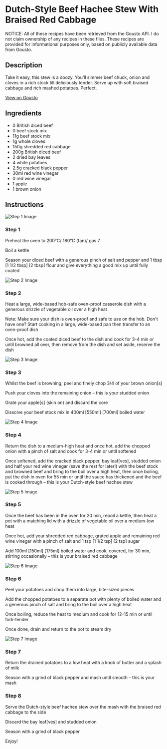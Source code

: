 # Dutch-Style Beef Hachee Stew With Braised Red Cabbage

NOTICE: All of these recipes have been retrieved from the Gousto API. I do not claim ownership of any recipes in these files. These recipes are provided for informational purposes only, based on publicly available data from Gousto.

## Description

Take it easy, this stew is a doozy. You’ll simmer beef chuck, onion and cloves in a rich stock till deliciously tender. Serve up with soft braised cabbage and rich mashed potatoes. Perfect.

[View on Gousto](https://www.gousto.co.uk/recipes/cookbook/dutch-style-beef-hachee-stew-with-braised-red-cabbage-and-mash)

## Ingredients

- 0 British diced beef
- 0 beef stock mix
- 11g beef stock mix
- 1g whole cloves
- 150g shredded red cabbage
- 200g British diced beef
- 2 dried bay leaves
- 4 white potatoes
- 2.5g cracked black pepper
- 30ml red wine vinegar
- 0 red wine vinegar
- 1 apple
- 1 brown onion

## Instructions

![Step 1 Image](https://production-media.gousto.co.uk/cms/recipe-step-image/step-1-1693825231058-x200.jpg)

### Step 1

Preheat the oven to 200°C/ 180°C (fan)/ gas 7

Boil a kettle

Season your diced beef with a generous pinch of salt and pepper and 1 tbsp <span class="text-purple">[1 1/2 tbsp]</span> <span class="text-danger">[2 tbsp]</span> flour and give everything a good mix up until fully coated

![Step 2 Image](https://production-media.gousto.co.uk/cms/recipe-step-image/step-2-1693825233223-x200.jpg)

### Step 2

Heat a large, wide-based hob-safe oven-proof casserole dish with a generous drizzle of vegetable oil over a high heat

Note: Make sure your dish is oven-proof and safe to use on the hob. Don't have one? Start cooking in a large, wide-based pan then transfer to an oven-proof dish

Once hot, add the coated diced beef to the dish and cook for 3-4 min or until browned all over, then remove from the dish and set aside, reserve the dish

![Step 3 Image](https://production-media.gousto.co.uk/cms/recipe-step-image/step-3-1693825236656-x200.jpg)

### Step 3

Whilst the beef is browning, peel and finely chop 3/4 of your brown onion[s]

Push your cloves into the remaining onion – this is your studded onion

Grate your apple[s] (skin on) and discard the core

Dissolve your beef stock mix in 400ml <span class="text-purple">[550ml]</span> <span class="text-danger">[700ml]</span> boiled water

![Step 4 Image](https://production-media.gousto.co.uk/cms/recipe-step-image/step-4-1693825239246-x200.jpg)

### Step 4

Return the dish to a medium-high heat and once hot, add the chopped onion with a pinch of salt and cook for 3-4 min or until softened

Once softened, add the cracked black pepper, bay leaf[ves], studded onion and half your red wine vinegar (save the rest for later!) with the beef stock and browned beef and bring to the boil over a high heat, then once boiling, put the dish in oven for 55 min or until the sauce has thickened and the beef is cooked through – this is your Dutch-style beef hachee stew

![Step 5 Image](https://production-media.gousto.co.uk/cms/recipe-step-image/step-5-1693825242147-x200.jpg)

### Step 5

Once the beef has been in the oven for 20 min, reboil a kettle, then heat a pot with a matching lid with a drizzle of vegetable oil over a medium-low heat

Once hot, add your shredded red cabbage, grated apple and remaining red wine vinegar with a pinch of salt and 1 tsp <span class="text-purple">[1 1/2 tsp]</span> <span class="text-danger">[2 tsp]</span> sugar

Add 100ml <span class="text-purple">[150ml] </span><span class="text-danger">[175ml]</span> boiled water and cook, covered, for 30 min, stirring occasionally – this is your braised red cabbage

![Step 6 Image](https://production-media.gousto.co.uk/cms/recipe-step-image/step-6-1693825244860-x200.jpg)

### Step 6

Peel your potatoes and chop them into large, bite-sized pieces

Add the chopped potatoes to a separate pot with plenty of boiled water and a generous pinch of salt and bring to the boil over a high heat

Once boiling, reduce the heat to medium and cook for 12-15 min or until fork-tender

Once done, drain and return to the pot to steam dry

![Step 7 Image](https://production-media.gousto.co.uk/cms/recipe-step-image/step-7-1693825247497-x200.jpg)

### Step 7

Return the drained potatoes to a low heat with a knob of butter and a splash of milk

Season with a grind of black pepper and mash until smooth – this is your mash

### Step 8

Serve the Dutch-style beef hachee stew over the mash with the braised red cabbage to the side

Discard the bay leaf[ves] and studded onion

Season with a grind of black pepper

Enjoy!

